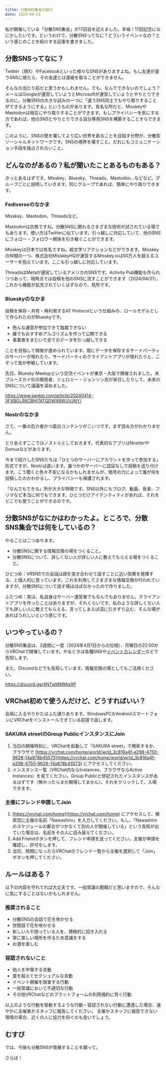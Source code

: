 ```yaml
---
title: 分散SNS集会の紹介
date: 2024-04-21
---
```

私が開催している「分散SNS集会」が17回目を迎えました。半端！17回記念になにかしたいです。というわけで、分散SNSってなに？どういうイベントなの？という感じのことを紹介する記事を書きました。

## 分散SNSってなに？

Twitter（現X）やFacebookといった様々なSNSがありますよね。もし友達が違うSNSに居たら、その友達とは連絡を取ることができません。

そんなの当たり前だと思うかもしれません。でも、なんでできないのでしょう？メールはGoogleが運営していようとMicrosoftが運営していようとやりとりできるのに。分散SNSの大きな試みの一つに「違うSNS同士でもやり取りすることができるようにする」というものがあります。有名な所だと、MisskeyやMastodonは相互にやり取りすることができます。もしプライバシーを気にする方であれば、他のSNSとやりとりできる自分専用SNSを構築することすらできます。

このように、SNSの壁を壊してより広い世界を創ることを目指す分野が、分散型ソーシャルネットワークです。SNSの境界を壊すこと。だれにもコミュニケーション手段を独占されないこと。

## どんなのがあるの？私が聞いたことあるものもある？

きっとあるはずです。Misskey、Bluesky、Threads、Mastodon…などなど。グループごとに説明していきます。同じグループであれば、簡単にやり取りできます。

### Fediverseのなかま

Misskey、Mastodon、Threadsなど。

Mastodonは古株ですね。分散SNSに関わるさまざまな技術が試されている場でもあります。使い方はTwitterに似ています。引っ越しに対応していて、他のSNSにフォロー・フォロワー関係を引き継ぐことができます。

Misskeyは日本では有名ですね。絵文字リアクションなどができます。Misskeyの仲間の一つ、株式会社MisskeyHQが運営するMisskey.ioは50万人を超えるユーザーを抱えています。ここも引っ越しに対応しています。

ThreadsはMetaが運営しているアメリカのSNSです。Activity Pub機能も作られつつあって、現時点では投稿を他のSNSに流すことができます（2024/04/21）。これから機能が拡充されていくはずなので、見所です。

### Blueskyのなかま

投稿を保存・共有・再利用するAT Protocolという仕組みの、ロールモデルとして作られたのがBlueskyです。

- 色んな運営が参加できて独裁できない
- 誰でもおすすめアルゴリズムを作って公開できる
- 事業者をまたいで全てのデータを引っ越しできる

ことを目指して開発が進められています。既にデータを保存するサードパーティのサーバーが現れたり、サードパーティのクライアントアプリが現れたりと、こぞって皆が参戦しています。

先日、Bluesky Meetupという交流イベントが東京・大阪で開催されました。米ブルースカイ社の開発者、ジェロミー・ジョンソン氏が来日したりして、未来のSNSについて議論を深めました。

https://www.sankei.com/article/20240414-3FXBGLR6CBHI7ATQDWX6WUVJNY/

### Nostrのなかま

さて、一番の厄介者かつ面白コンテンツがこいつです。まず読み方がわかりません。

とりあえずここではノストルとしておきます。代表的なアプリはNostterやDamusなどがあります。

今まで紹介したSNSたちは「ひとつのサーバーにアカウントを作って参加する」形式ですが、Nostrは違います。幾つかのサーバーに認証なしで投稿を送り付けます。こう聞くと色々不安になるかもしれませんが、暗号の力によって誰が何を投稿したのかわかるし、プライバシーも保護されます。

「なんでもできる」所が大きな特徴です。SNS以外にもブログ、動画、音楽、フリマなど本当に何でもできます。ひとつだけアイデンティティがあれば、それをどこでも使うことができるのです。

## 分散SNSがなにかはわかったよ。ところで、分散SNS集会では何をしているの？

やることは二つあります。

- 分散SNSに関する情報交換の場をつくること。
- 分散SNSについて、詳しくない人が詳しい人に教えてもらえる場をつくること。

ひとつめ：VRSNSでの会話は顔を突き合わせて話すことに近い効果を発揮する、と個人的に思っています。これを利用してさまざまな情報交換が行われていますが、分散SNSについて話す場はほぼなかったので作りました。

ふたつめ：実は、私自身はサーバー運営者でもなんでもありません。クライアントアプリを作ったことはありますが、それくらいです。私のような詳しくない人でも詳しい人に教えてもらえる、言ってしまえば沼に引きずり込む、そんな場があればうれしいという感じです。

## いつやっているの？

分散SNS集会は、2週間に一度（2024年4月1日からの位相）、月曜日の22:00からVRChatで開催しています。やるときは各種SNSや[イベントカレンダー](https://vrceve.com/)などで告知します。

また、Discordなどでも告知しています。情報交換の場としてもご活用ください。

https://discord.gg/4NTwMMMw9P

## VRChat初めて使うんだけど、どうすればいい？

会場に入るやりかたはふた通りあります。WindowsPCかAndroidスマートフォンにVRChatをインストールできている前提で話します。

### SAKURA streetのGroup PublicインスタンスにJoin

1. 当日の開催時刻に、VRChatを起動して「SAKURA street」で検索するか、ブラウザで [https://vrchat.com/home/world/wrld_3c816a4f-e298-4750-9628-14a878b45573](https://vrchat.com/home/world/wrld_3c816a4f-e298-4750-9628-14a878b45573) にアクセスしてください。
2. インスタンス一覧（VRChat内ならInstances、ブラウザならActive Instances）を見てください。Group Publicと併記されたインスタンスがあるはずです（無かったらまだ開場してません）。それをクリックして、入場できます。

### 主催にフレンド申請してJoin

1. [https://vrchat.com/home](https://vrchat.com/home) にアクセスして、検索窓に主催の名前「Nawashiro」を入力してください。もし、「Nawashiroのスケジュールの都合がつかなくて別の人が開催している」という告知が出ていた場合は、名前をその人に読み替えてください。
2. Add Friendボタンを押して、フレンド申請を送ってください。主催が申請を確認し、許可をします。
3. 当日、時間になったらVRChatのフレンド一覧から主催を選択して「Join」ボタンを押してください。

## ルールはある？

以下の内容を守れてれば大丈夫です。一般常識の範疇だと思いますので、そんなに気にすることはないかもしれません。

### 推奨されること

- 分散SNSの会話で花を咲かせる
- 世間話で花を咲かせる
- 新しい人や困っている人を、積極的に招き入れる
- 常に楽しい場所を作るため意識をする
- お酒を楽しむ

### 容認されないこと

- 他人を中傷する言動
- 度を超えてセクシュアルな言動
- イベント開催を阻害する行動
- 一般常識において不適切な行動
- その他VRChatなどのプラットフォームの利用規約に背く行動

以上のような行動を扇動するような行動・容認されない行動に遭遇した場合、速やかに主催者かスタッフに報告してください。
主催かスタッフに報告できない環境の場合、近くの人に協力を仰ぐのも良いでしょう。

## むすび

では、今後も分散SNSが発展することを願って。

さらば！